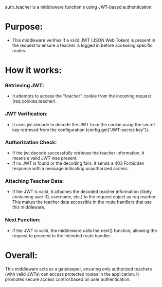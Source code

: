  auth_teacher is a middleware function s using JWT-based authentication.

# Purpose:

- This middleware verifies if a valid JWT (JSON Web Token) is present in the request to ensure a teacher is logged in before accessing specific routes.
# How it works:

###  Retrieving JWT:

- It attempts to access the "teacher" cookie from the incoming request (req.cookies.teacher).
### JWT Verification:

- It uses jwt.decode to decode the JWT from the cookie using the secret key retrieved from the configuration (config.get("JWT-secret-key")).
###  Authorization Check:

- If the jwt.decode successfully retrieves the teacher information, it means a valid JWT was present.
- If no JWT is found or the decoding fails, it sends a 403 Forbidden response with a message indicating unauthorized access.
### Attaching Teacher Data:

- If the JWT is valid, it attaches the decoded teacher information (likely containing user ID, username, etc.) to the request object as req.teacher. This makes the teacher data accessible in the route handlers that use this middleware.
###  Next Function:

- If the JWT is valid, the middleware calls the next() function, allowing the request to proceed to the intended route handler.
#  Overall:

This middleware acts as a gatekeeper, ensuring only authorized teachers (with valid JWTs) can access protected routes in the application. It promotes secure access control based on user authentication.
